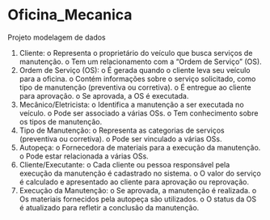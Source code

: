 # Oficina_Mecanica
Projeto modelagem de dados

1.	Cliente:
o	Representa o proprietário do veículo que busca serviços de manutenção.
o	Tem um relacionamento com a “Ordem de Serviço” (OS).
2.	Ordem de Serviço (OS):
o	É gerada quando o cliente leva seu veículo para a oficina.
o	Contém informações sobre o serviço solicitado, como tipo de manutenção (preventiva ou corretiva).
o	É entregue ao cliente para aprovação.
o	Se aprovada, a OS é executada.
3.	Mecânico/Eletricista:
o	Identifica a manutenção a ser executada no veículo.
o	Pode ser associado a várias OSs.
o	Tem conhecimento sobre os tipos de manutenção.
4.	Tipo de Manutenção:
o	Representa as categorias de serviços (preventiva ou corretiva).
o	Pode ser vinculado a várias OSs.
5.	Autopeça:
o	Fornecedora de materiais para a execução da manutenção.
o	Pode estar relacionada a várias OSs.
6.	Cliente/Executante:
o	Cada cliente ou pessoa responsável pela execução da manutenção é cadastrado no sistema.
o	O valor do serviço é calculado e apresentado ao cliente para aprovação ou reprovação.
7.	Execução da Manutenção:
o	Se aprovada, a manutenção é realizada.
o	Os materiais fornecidos pela autopeça são utilizados.
o	O status da OS é atualizado para refletir a conclusão da manutenção.
